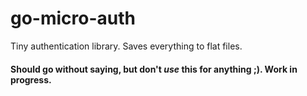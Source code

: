 # go-micro-auth
Tiny authentication library. Saves everything to flat files. 

#### Should go without saying, but don't _use_ this for anything ;). Work in progress.
